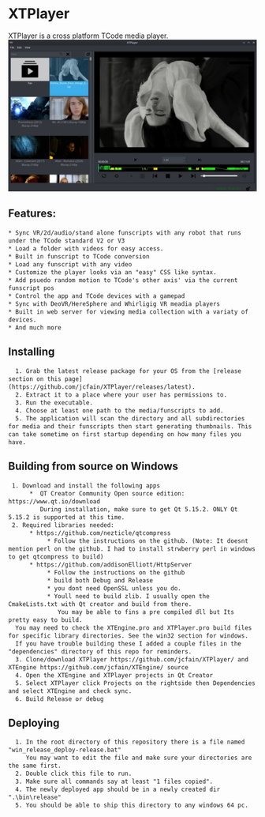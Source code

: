 # XTPlayer
XTPlayer is a cross platform TCode media player. 
![Main window](/main.jpg)

## Features: 
    * Sync VR/2d/audio/stand alone funscripts with any robot that runs under the TCode standard V2 or V3 
    * Load a folder with videos for easy access.
    * Built in funscript to TCode conversion
    * Load any funscript with any video
    * Customize the player looks via an "easy" CSS like syntax.
    * Add psuedo random motion to TCode's other axis' via the current funscript pos
    * Control the app and TCode devices with a gamepad
    * Sync with DeoVR/HereSphere and Whirligig VR meadia players
    * Built in web server for viewing media collection with a variaty of devices.
    * And much more
    
## Installing
      1. Grab the latest release package for your OS from the [release section on this page](https://github.com/jcfain/XTPlayer/releases/latest).
      2. Extract it to a place where your user has permissions to.
      3. Run the executable.
      4. Choose at least one path to the media/funscripts to add.
      5. The application will scan the directory and all subdirectories for media and their funscripts then start generating thumbnails. This can take sometime on first startup depending on how many files you have.

## Building from source on Windows
     1. Download and install the following apps
          *  QT Creator Community Open source edition: https://www.qt.io/download 
             During installation, make sure to get Qt 5.15.2. ONLY Qt 5.15.2 is supported at this time.
     2. Required libraries needed:
          * https://github.com/nezticle/qtcompress
               * Follow the instructions on the github. (Note: It doesnt mention perl on the github. I had to install strwberry perl in windows to get qtcompress to build)
          * https://github.com/addisonElliott/HttpServer
               * Follow the instructions on the github
               * build both Debug and Release
               * you dont need OpenSSL unless you do.
               * Youll need to build zlib. I usually open the CmakeLists.txt with Qt creator and build from there. 
                  You may be able to fins a pre compiled dll but Its pretty easy to build.
      You may need to check the XTEngine.pro and XTPlayer.pro build files for specific library directories. See the win32 section for windows.
      If you have trouble building these I added a couple files in the "dependencies" directory of this repo for reminders.
      3. Clone/download XTPlayer https://github.com/jcfain/XTPlayer/ and XTEngine https://github.com/jcfain/XTEngine/ source 
      4. Open the XTEngine and XTPlayer projects in Qt Creator
      5. Select XTPlayer click Projects on the rightside then Dependencies and select XTEngine and check sync.
      6. Build Release or debug
          
 ## Deploying
      1. In the root directory of this repository there is a file named "win_release_deploy-release.bat"
         You may want to edit the file and make sure your directories are the same first.
      2. Double click this file to run.
      3. Make sure all commands say at least "1 files copied".
      4. The newly deployed app should be in a newly created dir ".\bin\release"
      5. You should be able to ship this directory to any windows 64 pc.
    


